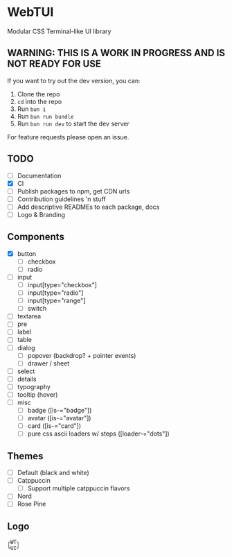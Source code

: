 # WebTUI

Modular CSS Terminal-like UI library

## WARNING: THIS IS A WORK IN PROGRESS AND IS NOT READY FOR USE

If you want to try out the dev version, you can:

1. Clone the repo
2. `cd` into the repo
3. Run `bun i`
4. Run `bun run bundle`
5. Run `bun run dev` to start the dev server

For feature requests please open an issue.

## TODO

- [ ] Documentation
- [x] CI
- [ ] Publish packages to npm, get CDN urls
- [ ] Contribution guidelines 'n stuff
- [ ] Add descriptive READMEs to each package, docs
- [ ] Logo & Branding

## Components

- [x] button
  - [ ] checkbox
  - [ ] radio
- [ ] input
  - [ ] input[type="checkbox"]
  - [ ] input[type="radio"]
  - [ ] input[type="range"]
  - [ ] switch
- [ ] textarea
- [ ] pre
- [ ] label
- [ ] table
- [ ] dialog
  - [ ] popover (backdrop? + pointer events)
  - [ ] drawer / sheet
- [ ] select
- [ ] details
- [ ] typography
- [ ] tooltip (hover)
- [ ] misc
  - [ ] badge ([is-="badge"])
  - [ ] avatar ([is-="avatar"])
  - [ ] card ([is-="card"])
  - [ ] pure css ascii loaders w/ steps ([loader-="dots"])

## Themes

- [ ] Default (black and white)
- [ ] Catppuccin
  - [ ] Support multiple catppuccin flavors
- [ ] Nord
- [ ] Rose Pine

## Logo

```
┌WT┐
└UI┘
```

